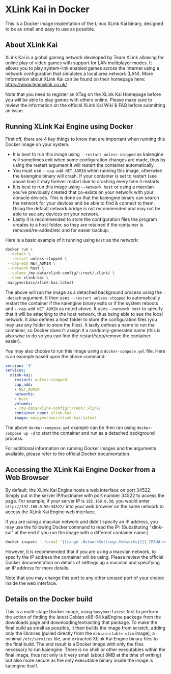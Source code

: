 # XLink Kai in Docker

This is a Docker image implentation of the Linux XLink Kai binary, designed to be as small and easy to use as possible.

## About XLink Kai

XLink Kai is a global gaming network developed by Team XLink allowing for online play of video games with support for LAN multiplayer modes.
It allows you to play system-link enabled games across the Internet using a network configuration that simulates a local area network (LAN).
More information about XLink Kai can be found on their homepage here: <https://www.teamxlink.co.uk/>

Note that you need to register an XTag on the XLink Kai Homepage before you will be able to play games with others online.
Please make sure to review the information on the official XLink Kai Wiki & FAQ before submitting an issue.

## Running XLink Kai Engine using Docker

First off, there are 4 key things to know that are important when running this Docker image on your system.

* It is best to run this image using `--restart unless-stopped` as kaiengine will sometimes exit when some configuration changes are made, thus by using the restart argument it will restart the container automatically.
* You must use `--cap-add NET_ADMIN` when running this image, otherwise the kaiengine binary will crash.  If your container is set to restart (see above line) it may forever restart due to crashing every time it restarts.
* It is best to run this image using `--network host` or using a macvlan you've previously created that co-exists on your network with your console devices.  This is done so that the kaiengine binary can search the network for your devices and be able to find & connect to them.  Using the default network bridge is not recommended and may not be able to see any devices on your network.
* Lastly it is recommended to store the configuration files the program creates to a host folder, so they are retained if the container is removed/re-added/etc and for easier backup.

Here is a basic example of it running using `host` as the network:

```bash
docker run \
 --detach \
 --restart unless-stopped \
 --cap-add NET_ADMIN \
 --network host \
 --volume /my-data/xlink-config/:/root/.xlink/ \
 --name xlink-kai \
 macgyverbass/xlink-kai:latest
```

The above will run the image as a detached background process using the `--detach` argument.  It then uses `--restart unless-stopped` to automatically restart the container if the kaiengine binary exits or if the system reboots and `--cap-add NET_ADMIN` as noted above.  It uses `--network host` to specify that it will be attaching to the host network, thus being able to see the local network.  It also defines a host folder to store the configuration files (you may use any folder to store the files).  It lastly defines a name to run the container, so Docker doesn't assign it a randomly-generated name (this is also wise to do so you can find the restart/stop/remove the container easier).

You may also choose to run this image using a `docker-compose.yml` file.  Here is an example based upon the above command:

```yml
version: '3'
services:
  xlink-kai:
    restart: unless-stopped
    cap_add:
    - NET_ADMIN
    networks:
    - host
    volumes:
    - /my-data/xlink-config/:/root/.xlink/
    container_name: xlink-kai
    image: macgyverbass/xlink-kai:latest
```

The above `docker-compose.yml` example can be then ran using `docker-compose up -d` to start the container and run as a detached background process.

For additional information on running Docker images and the arguments available, please refer to the official Docker documentation.

## Accessing the XLink Kai Engine Docker from a Web Browser

By default, the XLink Kai Engine hosts a web interface on port 34522.  Simply put in the server IP/hostname with port number 34522 to access the page.  For example, if your server IP is `192.168.0.50`, you would enter `http://192.168.0.50:34522/` into your web browser on the same network to access the XLink Kai Engine web interface.

If you are using a macvlan network and didn't specify an IP address, you may use the following Docker command to read the IP:  (Substituting "xlink-kai" at the end if you run the image with a different container name.)

```bash
docker inspect --format '{{range .NetworkSettings.Networks}}{{.IPAddress}}{{end}}' xlink-kai
```

However, it is recommended that if you are using a macvlan network, to specify the IP address the container will be using.  Please review the official Docker documentation on details of settings up a macvlan and specifying an IP address for more details.

Note that you may change this port to any other unused port of your choice inside the web interface.

## Details on the Docker build

This is a multi-stage Docker image, using `busybox:latest` first to perform the action of finding the latest Debian x86-64 kaiEngine package from the downloads page and downloading/extracting that package.
To make the final build as small as possible, it then builds the image from scratch, adding only the libraries (pulled directly from the `debian:stable-slim` image), a minimal `/etc/services` file, and extracted XLink Kai Engine binary files to the final build.
The end result is a Docker image with only the files necessary to run kaiengine.  There is no shell or other executables within the final image, thus not only is it very small (about 8MB at the time of writing) but also more secure as the only executable binary inside the image is kaiengine itself.

